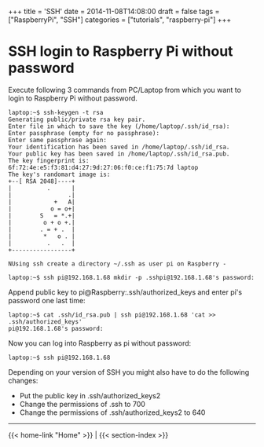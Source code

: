 +++
title = 'SSH'
date = 2014-11-08T14:08:00
draft = false
tags = ["RaspberryPi", "SSH"]
categories = ["tutorials", "raspberry-pi"]
+++

# SSH login to Raspberry Pi without password

Execute following 3 commands from PC/Laptop from which you want to login to Raspberry Pi without password.

```
laptop:~$ ssh-keygen -t rsa
Generating public/private rsa key pair.
Enter file in which to save the key (/home/laptop/.ssh/id_rsa): 
Enter passphrase (empty for no passphrase): 
Enter same passphrase again: 
Your identification has been saved in /home/laptop/.ssh/id_rsa.
Your public key has been saved in /home/laptop/.ssh/id_rsa.pub.
The key fingerprint is:
6f:72:4e:e5:f3:81:d4:27:9d:27:06:f0:ce:f1:75:7d laptop
The key's randomart image is:
+--[ RSA 2048]----+
|          .      |
|                .|
|            +   A|
|           o = o+|
|        S   = *.+|
|         o + o +.|
|        . = + .  |
|         *   o . |
|          .   .  |
+-----------------+

NUsing ssh create a directory ~/.ssh as user pi on Raspberry -

laptop:~$ ssh pi@192.168.1.68 mkdir -p .sshpi@192.168.1.68's password:
```

Append public key to pi@Raspberry:.ssh/authorized_keys and enter pi's password one last time:

```
laptop:~$ cat .ssh/id_rsa.pub | ssh pi@192.168.1.68 'cat >> .ssh/authorized_keys'
pi@192.168.1.68's password:
```

Now you can log into Raspberry as pi without password:

```
laptop:~$ ssh pi@192.168.1.68
```

Depending on your version of SSH you might also have to do the following changes:
- Put the public key in .ssh/authorized_keys2
- Change the permissions of .ssh to 700
- Change the permissions of .ssh/authorized_keys2 to 640

---
{{< home-link "Home" >}} | {{< section-index >}}